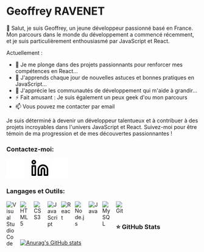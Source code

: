 # Geoffrey RAVENET

👋 Salut, je suis Geoffrey, un jeune développeur passionné basé en France. Mon parcours dans le monde du développement a commencé récemment, et je suis particulièrement enthousiasmé par JavaScript et React.

<!--
**GeoffreyRavenet/GeoffreyRavenet** is a ✨ _special_ ✨ repository because its `README.md` (this file) appears on your GitHub profile.
-->

Actuellement :

- 🔭 Je me plonge dans des projets passionnants pour renforcer mes compétences en React...
- 🌱 J'apprends chaque jour de nouvelles astuces et bonnes pratiques en JavaScript...
- 👯 J'apprécie les communautés de développement qui m'aide à grandir...
- ⚡ Fait amusant : Je suis également un peux geek d'ou mon parcours 
- 📫 Vous pouvez me contacter par email

Je suis déterminé à devenir un développeur talentueux et à contribuer à des projets incroyables dans l'univers JavaScript et React. Suivez-moi pour être témoin de ma progression et de mes découvertes passionnantes !

### Contactez-moi:

<!--[![img_contact](./img/globe-light.svg)](https://GeoffreyR.com#gh-light-mode-only)
[![img_contact](./img/globe-dark.svg)](https://GeoffreyR.com#gh-dark-mode-only)
&nbsp;&nbsp;
[![img_contact](./img/instagram-light.svg)](https://instagram.com/GeoffreyR#gh-light-mode-only)
[![img_contact](./img/instagram-dark.svg)](https://instagram.com/GeoffreyR#gh-dark-mode-only)
[![img_contact](./img/globe-light.svg)](mailto:ravenet.geoffreypro@gmail.com)
-->
[![img_contact](./img/globe-dark.svg)](mailto:ravenet.geoffreypro@gmail.com)
&nbsp;&nbsp;
[![img_contact](./img/linkedin-light.svg)](https://fr.linkedin.com/in/geoffrey-ravenet-9ba767163/#gh-light-mode-only)
[![img_contact](./img/linkedin-dark.svg)](https://fr.linkedin.com/in/geoffrey-ravenet-9ba767163/#gh-dark-mode-only)
&nbsp;&nbsp;

### Langages et Outils:

<img align="left" alt="Visual Studio Code" width="26px" src="https://cdn.jsdelivr.net/gh/devicons/devicon/icons/vscode/vscode-original.svg" style="padding-right:10px;" />

<img align="left" alt="HTML5" width="26px" src="https://cdn.jsdelivr.net/gh/devicons/devicon/icons/html5/html5-original.svg" style="padding-right:10px;" />
<img align="left" alt="CSS3" width="26px" src="https://cdn.jsdelivr.net/gh/devicons/devicon/icons/css3/css3-original.svg" style="padding-right:10px;" />
<img align="left" alt="JavaScript" width="26px" src="https://cdn.jsdelivr.net/gh/devicons/devicon/icons/javascript/javascript-original.svg" style="padding-right:10px;" />
<img align="left" alt="React" width="26px" src="https://cdn.jsdelivr.net/gh/devicons/devicon/icons/react/react-original.svg" style="padding-right:10px;" />
<img align="left" alt="Node.js" width="26px" src="https://cdn.jsdelivr.net/gh/devicons/devicon/icons/nodejs/nodejs-original.svg" style="padding-right:10px;" />
<img align="left" alt="Java" width="26px" src="https://cdn.jsdelivr.net/gh/devicons/devicon/icons/java/java-original.svg" style="padding-right:10px;" />
<img align="left" alt="MySQL" width="26px" src="https://cdn.jsdelivr.net/gh/devicons/devicon/icons/mysql/mysql-original.svg" style="padding-right:10px;" />
<img align="left" alt="Git" width="26px" src="https://cdn.jsdelivr.net/gh/devicons/devicon/icons/git/git-original.svg" style="padding-right:10px;" />


<br />
<br />

### ⭐ GitHub Stats

[![Anurag's GitHub stats](https://github-readme-stats.vercel.app/api?username=GeoffreyRavenet&show_icons=true&hide_border=false&title_color=3B1F94f&icon_color=FFE500&bg_color=09131B&text_color=ffffff&border_color=0c1a25)](https://github.com/anuraghazra/github-readme-stats)


<!--

Here are some ideas to get you started:

- 🔭 I’m currently working on ...
- 🌱 I’m currently learning ...
- 👯 I’m looking to collaborate on ...
- 🤔 I’m looking for help with ...
- 💬 Ask me about ...
- 📫 How to reach me: ...
- 😄 Pronouns: ...
- ⚡ Fun fact: ...
-->
